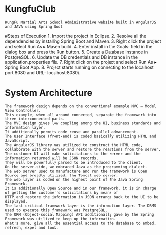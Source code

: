 # KungfuClub
	KungFu Martial Arts School Administrative website built in AngularJS and JAVA using Spring Boot

#Steps of Execution
	1. Import the project in Eclipse.
	2. Resolve all the dependencies by installing Spring Boot and Maven.
	3. Right click the project and select Run As ▸ Maven build.
	4. Enter install in the Goals: field in the dialog box and press the Run button.
	5. Create a Database instance in PostgreSQL.
	6. Update the DB credentials and DB instance in the application.properties file.
	7. Right click on the project and select Run As ▸ Spring Boot App.
	8. Project starts running on connecting to the localhost port 8080 and URL- localhost:8080/.

# System Architecture
	The framework design depends on the conventional example MVC – Model View Controller. 
	This example, when all around connected, separate the framework into three interconnected parts. 
	The MVC design gives low coupling among the UI, business standards and information layer. 
	It additionally permits code reuse and parallel advancement. 
	The User Interface (front-end) is coded basically utilizing HTML and JavaScript. 
	The AngularJS library was utilized to construct the HTML code, collaborate with the server and restore the reactions from the server. 
	The customer UI will make solicitations to the server and the information returned will be JSON records. 
	They will be powerfully parsed to be introduced to the client. 
	On the server-side, we embraced Java as the programming dialect. 
	The web server used to manufacture and run the framework is Open Source and broadly utilized, the Tomcat web server. 
	The web layer is coded on the highest point of the Java Spring Framework. 
	It is additionally Open Source and in our framework, it is in charge of getting the customer's solicitations by means of 
	HTTP and restore the information in JSON arrange back to the UI to be displayed. 
	The last critical framework layer is the information layer. The DBMS used to execute this framework was PostgreSQL. 
	The ORM (Object-social Mapping) API additionally gave by the Spring Framework was utilized to keep up the information.
	What's more, give all the essential access to the database to embed, refresh, expel and look.
